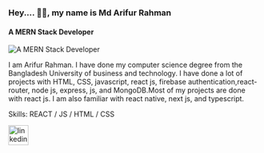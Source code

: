 ### Hey.... :raising_hand_man:, my name is Md Arifur Rahman
#### A MERN Stack Developer
![A MERN Stack Developer](https://media-exp1.licdn.com/dms/image/C4D16AQEl6cxyTNwZNg/profile-displaybackgroundimage-shrink_200_800/0/1654689187331?e=1665014400&v=beta&t=N1_erilAzlt_w2yZD_afRWOBW4A3pOQmS1e9uiVIcuU)

I am Arifur Rahman. I have done my computer science degree from the Bangladesh University of business and technology. I have done a lot of projects with HTML, CSS, javascript, react js, firebase authentication,react-router, node js, express, js, and MongoDB.Most of my projects are done with react js. I am also familiar with react native, next js, and typescript.


Skills:  REACT / JS / HTML / CSS



[<img src='https://cdn.jsdelivr.net/npm/simple-icons@3.0.1/icons/linkedin.svg' alt='linkedin' height='40'>](https://www.linkedin.com/in/arifur-rahman01/)  

